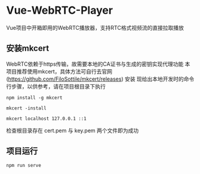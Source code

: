 # Vue-WebRTC-Player
Vue项目中开箱即用的WebRTC播放器，支持RTC格式视频流的直接拉取播放

## 安装mkcert
WebRTC依赖于https传输，故需要本地的CA证书与生成的密钥实现代理功能
本项目推荐使用mkcert，具体方法可自行去官网 (https://github.com/FiloSottile/mkcert/releases) 安装
现给出本地开发时的命令行步骤，以供参考，请在项目根目录下执行
```
npm install -g mkcert 

mkcert -install

mkcert localhost 127.0.0.1 ::1

```
检查根目录存在 cert.pem 与 key.pem 两个文件即为成功

## 项目运行
```
npm run serve
```